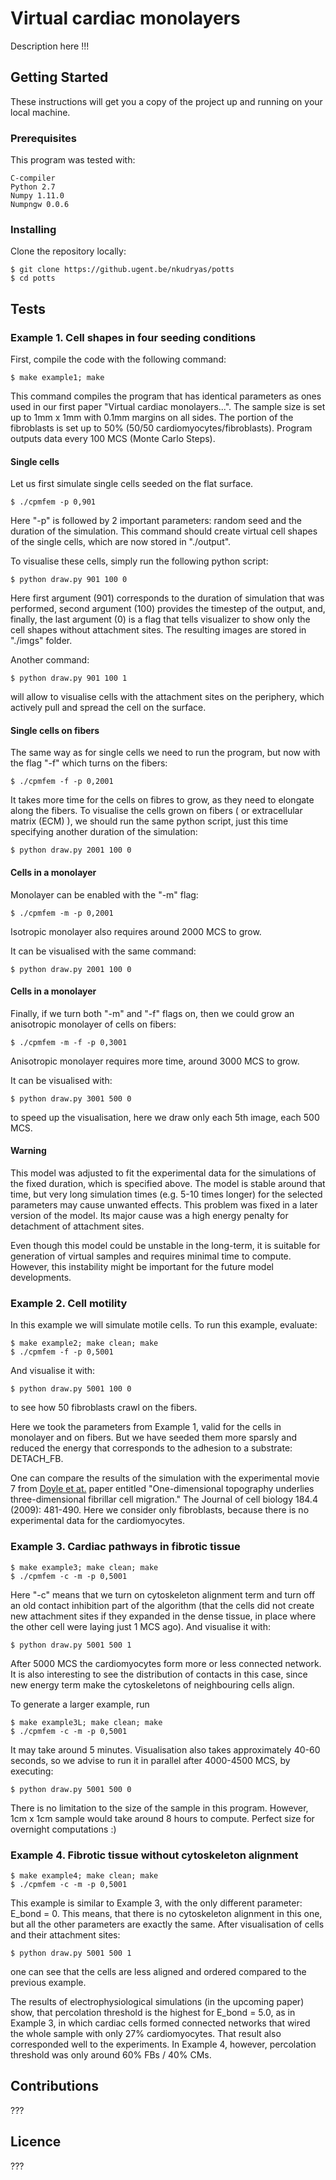 # Virtual cardiac monolayers 

Description here !!!

## Getting Started
 
These instructions will get you a copy of the project up and running on your local machine.

### Prerequisites

This program was tested with:

	C-compiler
	Python 2.7
	Numpy 1.11.0
	Numpngw 0.0.6

   
### Installing

Clone the repository locally:

	$ git clone https://github.ugent.be/nkudryas/potts
	$ cd potts

## Tests

### Example 1. Cell shapes in four seeding conditions

First, compile the code with the following command:

	$ make example1; make

This command compiles the program that has identical parameters as ones used in our first paper "Virtual cardiac monolayers...". 
The sample size is set up to 1mm x 1mm with 0.1mm margins on all sides. The portion of the fibroblasts is set up to 50% (50/50 cardiomyocytes/fibroblasts). 
Program outputs data every 100 MCS (Monte Carlo Steps).

#### Single cells

Let us first simulate single cells seeded on the flat surface.

	$ ./cpmfem -p 0,901

Here "-p" is followed by 2 important parameters: random seed and the duration of the simulation. 
This command should create virtual cell shapes of the single cells, which are now stored in "./output".

To visualise these cells, simply run the following python script:

	$ python draw.py 901 100 0

Here first argument (901) corresponds to the duration of simulation that was performed, second argument (100) provides the timestep of the output, and, finally, the last argument (0) is a flag that tells visualizer to show only the cell shapes without attachment sites. The resulting images are stored in "./imgs" folder. 

Another command:
	
	$ python draw.py 901 100 1

will allow to visualise cells with the attachment sites on the periphery, which actively pull and spread the cell on the surface.

#### Single cells on fibers

The same way as for single cells we need to run the program, but now with the flag "-f" which turns on the fibers:

	$ ./cpmfem -f -p 0,2001
	
It takes more time for the cells on fibres to grow, as they need to elongate along the fibers. To visualise the cells grown on fibers ( or extracellular matrix (ECM) ), we should run the same python script, just this time specifying another duration of the simulation:

	$ python draw.py 2001 100 0

#### Cells in a monolayer

Monolayer can be enabled with the "-m" flag:

	$ ./cpmfem -m -p 0,2001

Isotropic monolayer also requires around 2000 MCS to grow.

It can be visualised with the same command:

	$ python draw.py 2001 100 0

#### Cells in a monolayer

Finally, if we turn both "-m" and "-f" flags on, then we could grow an anisotropic monolayer of cells on fibers:

	$ ./cpmfem -m -f -p 0,3001

Anisotropic monolayer requires more time, around 3000 MCS to grow.

It can be visualised with:

	$ python draw.py 3001 500 0

to speed up the visualisation, here we draw only each 5th image, each 500 MCS.

#### Warning

This model was adjusted to fit the experimental data for the simulations of the fixed duration, which is specified above. The model is stable around that time, but very long simulation times (e.g. 5-10 times longer) for the selected parameters may cause unwanted effects. This problem was fixed in a later version of the model. Its major cause was a high energy penalty for detachment of attachment sites.

Even though this model could be unstable in the long-term, it is suitable for generation of virtual samples and requires minimal time to compute. However, this instability might be important for the future model developments.

### Example 2. Cell motility

In this example we will simulate motile cells. To run this example, evaluate:

	$ make example2; make clean; make
	$ ./cpmfem -f -p 0,5001

And visualise it with:

	$ python draw.py 5001 100 0

to see how 50 fibroblasts crawl on the fibers.

Here we took the parameters from Example 1, valid for the cells in monolayer and on fibers. But we have seeded them more sparsly and reduced the energy that corresponds to the adhesion to a substrate: DETACH_FB.

One can compare the results of the simulation with the experimental movie 7 from [Doyle et at.](http://jcb.rupress.org/content/184/4/481) paper entitled "One-dimensional topography underlies three-dimensional fibrillar cell migration." The Journal of cell biology 184.4 (2009): 481-490.
Here we consider only fibroblasts, because there is no experimental data for the cardiomyocytes.

### Example 3. Cardiac pathways in fibrotic tissue

	$ make example3; make clean; make
	$ ./cpmfem -c -m -p 0,5001

Here "-c" means that we turn on cytoskeleton alignment term and turn off an old contact inhibition part of the algorithm (that the cells did not create new attachment sites if they expanded in the dense tissue, in place where the other cell were laying just 1 MCS ago). And visualise it with:

	$ python draw.py 5001 500 1

After 5000 MCS the cardiomyocytes form more or less connected network. It is also interesting to see the distribution of contacts in this case, since new energy term make the cytoskeletons of neighbouring cells align.

To generate a larger example, run 

	$ make example3L; make clean; make
	$ ./cpmfem -c -m -p 0,5001

It may take around 5 minutes. Visualisation also takes approximately 40-60 seconds, so we advise to run it in parallel after 4000-4500 MCS, by executing:

	$ python draw.py 5001 500 0

There is no limitation to the size of the sample in this program. However, 1cm x 1cm sample would take around 8 hours to compute. Perfect size for overnight computations :)

### Example 4. Fibrotic tissue without cytoskeleton alignment

	$ make example4; make clean; make
	$ ./cpmfem -c -m -p 0,5001

This example is similar to Example 3, with the only different parameter: E_bond = 0. This means, that there is no cytoskeleton alignment in this one, but all the other parameters are exactly the same. After visualisation of cells and their attachment sites:

	$ python draw.py 5001 500 1

one can see that the cells are less aligned and ordered compared to the previous example. 

The results of electrophysiological simulations (in the upcoming paper) show, that percolation threshold is the highest for E_bond = 5.0, as in Example 3, in which cardiac cells formed connected networks that wired the whole sample with only 27% cardiomyocytes. That result also corresponded well to the experiments. In Example 4, however, percolation threshold was only around 60% FBs / 40% CMs.

## Contributions

???

## Licence

???





